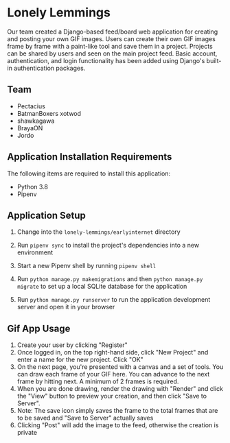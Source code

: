 # Lonely Lemmings

Our team created a Django-based feed/board web application for creating and posting your own GIF images. Users can
create their own GIF images frame by frame with a paint-like tool and save them in a project. Projects can be shared by 
users and seen on the main project feed. Basic account, authentication, and login functionality has been added using 
Django's built-in authentication packages.

## Team

- Pectacius
- BatmanBoxers xotwod
- shawkagawa
- BrayaON
- Jordo

## Application Installation Requirements

The following items are required to install this application:
- Python 3.8
- Pipenv

## Application Setup

1. Change into the `lonely-lemmings/earlyinternet` directory

2. Run `pipenv sync` to install the project's dependencies into a new environment

3. Start a new Pipenv shell by running `pipenv shell`

4. Run `python manage.py makemigrations` and then `python manage.py migrate` to set up a local SQLite database for the
application

3. Run `python manage.py runserver` to run the application development server and open it in your browser

## Gif App Usage

1. Create your user by clicking "Register"
2. Once logged in, on the top right-hand side, click "New Project" and enter a name for the new project. Click "OK"
3. On the next page, you're presented with a canvas and a set of tools. You can draw each frame of your GIF here. You
can advance to the next frame by hitting next. A minimum of 2 frames is required.
4. When you are done drawing, render the drawing with "Render" and click the "View" button to preview your creation, and then click "Save to Server".
5. Note: The save icon simply saves the frame to the total frames that are to be saved and "Save to Server" actually saves
6. Clicking "Post" will add the image to the feed, otherwise the creation is private

